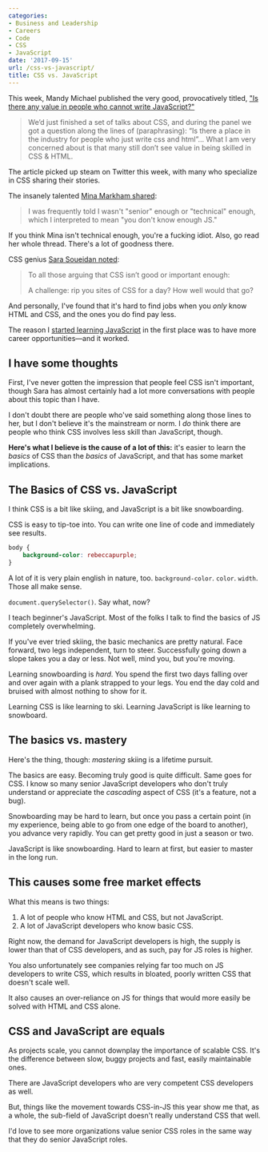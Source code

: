 ```yaml
---
categories:
- Business and Leadership
- Careers
- Code
- CSS
- JavaScript
date: '2017-09-15'
url: /css-vs-javascript/
title: CSS vs. JavaScript
---
```


This week, Mandy Michael published the very good, provocatively titled, ["Is there any value in people who cannot write JavaScript?"](https://medium.com/@mandy.michael/is-there-any-value-in-people-who-cannot-write-javascript-d0a66b16de06)

> We’d just finished a set of talks about CSS, and during the panel we got a question along the lines of (paraphrasing): “Is there a place in the industry for people who just write css and html”... What I am very concerned about is that many still don’t see value in being skilled in CSS & HTML.

The article picked up steam on Twitter this week, with many who specialize in CSS sharing their stories.

The insanely talented [Mina Markham shared](https://twitter.com/MinaMarkham/status/908362237064077312):

> I was frequently told I wasn't "senior" enough or "technical" enough, which I interpreted to mean "you don't know enough JS."

If you think Mina isn't technical enough, you're a fucking idiot. Also, go read her whole thread. There's a lot of goodness there.

CSS genius [Sara Soueidan noted](https://twitter.com/SaraSoueidan/status/908604451275071488):

> To all those arguing that CSS isn’t good or important enough:
>
> A challenge: rip you sites of CSS for a day? How well would that go?

And personally, I've found that it's hard to find jobs when you *only* know HTML and CSS, and the ones you do find pay less.

The reason I [started learning JavaScript](/guides) in the first place was to have more career opportunities&mdash;and it worked.

## I have some thoughts

First, I've never gotten the impression that people feel CSS isn't important, though Sara has almost certainly had a lot more conversations with people about this topic than I have.

I don't doubt there are people who've said something along those lines to her, but I don't believe it's the mainstream or norm. I *do* think there are people who think CSS involves less skill than JavaScript, though.

**Here's what I believe is the cause of a lot of this:** it's easier to learn the *basics* of CSS than the *basics* of JavaScript, and that has some market implications.

## The Basics of CSS vs. JavaScript

I think CSS is a bit like skiing, and JavaScript is a bit like snowboarding.

CSS is easy to tip-toe into. You can write one line of code and immediately see results.

```css
body {
    background-color: rebeccapurple;
}
```

A lot of it is very plain english in nature, too. `background-color`. `color`. `width`. Those all make sense.

`document.querySelector()`. Say what, now?

I teach beginner's JavaScript. Most of the folks I talk to find the basics of JS completely overwhelming.

If you've ever tried skiing, the basic mechanics are pretty natural. Face forward, two legs independent, turn to steer. Successfully going down a slope takes you a day or less. Not well, mind you, but you're moving.

Learning snowboarding is *hard*. You spend the first two days falling over and over again with a plank strapped to your legs. You end the day cold and bruised with almost nothing to show for it.

Learning CSS is like learning to ski. Learning JavaScript is like learning to snowboard.

## The basics vs. mastery

Here's the thing, though: *mastering* skiing is a lifetime pursuit.

The basics are easy. Becoming truly good is quite difficult. Same goes for CSS. I know so many senior JavaScript developers who don't truly understand or appreciate the *cascading* aspect of CSS (it's a feature, not a bug).

Snowboarding may be hard to learn, but once you pass a certain point (in my experience, being able to go from one edge of the board to another), you advance very rapidly. You can get pretty good in just a season or two.

JavaScript is like snowboarding. Hard to learn at first, but easier to master in the long run.

## This causes some free market effects

What this means is two things:

1. A lot of people who know HTML and CSS, but not JavaScript.
2. A lot of JavaScript developers who know basic CSS.

Right now, the demand for JavaScript developers is high, the supply is lower than that of CSS developers, and as such, pay for JS roles is higher.

You also unfortunately see companies relying far too much on JS developers to write CSS, which results in bloated, poorly written CSS that doesn't scale well.

It also causes an over-reliance on JS for things that would more easily be solved with HTML and CSS alone.

## CSS and JavaScript are equals

As projects scale, you cannot downplay the importance of scalable CSS. It's the difference between slow, buggy projects and fast, easily maintainable ones.

There are JavaScript developers who are very competent CSS developers as well.

But, things like the movement towards CSS-in-JS this year show me that, as a whole, the sub-field of JavaScript doesn't really understand CSS that well.

I'd love to see more organizations value senior CSS roles in the same way that they do senior JavaScript roles.